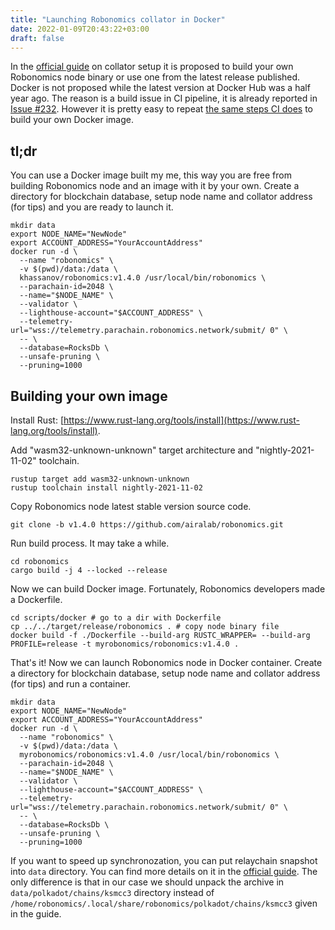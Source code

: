 ```yaml
---
title: "Launching Robonomics collator in Docker"
date: 2022-01-09T20:43:22+03:00
draft: false
---
```


In the [official guide](https://github.com/airalab/robonomics-wiki/blob/master/docs/en/collators-tips-and-tricks.md) on collator setup it is proposed to build your own Robonomics node binary or use one from the latest release published.
Docker is not proposed while the latest version at Docker Hub was a half year ago.
The reason is a build issue in CI pipeline, it is already reported in [Issue #232](https://github.com/airalab/robonomics/issues/232).
However it is pretty easy to repeat [the same steps CI does](https://github.com/airalab/robonomics/blob/master/.github/workflows/release.yml#L8) to build your own Docker image.

tl;dr
-----

You can use a Docker image built my me, this way you are free from building Robonomics node and an image with it by your own.
Create a directory for blockchain database, setup node name and collator address (for tips) and you are ready to launch it.

```console
mkdir data
export NODE_NAME="NewNode"
export ACCOUNT_ADDRESS="YourAccountAddress"
docker run -d \
  --name "robonomics" \
  -v $(pwd)/data:/data \
  khassanov/robonomics:v1.4.0 /usr/local/bin/robonomics \
  --parachain-id=2048 \
  --name="$NODE_NAME" \
  --validator \
  --lighthouse-account="$ACCOUNT_ADDRESS" \
  --telemetry-url="wss://telemetry.parachain.robonomics.network/submit/ 0" \
  -- \
  --database=RocksDb \
  --unsafe-pruning \
  --pruning=1000
```

Building your own image
-----------------------

Install Rust: [https://www.rust-lang.org/tools/install](https://www.rust-lang.org/tools/install).

Add "wasm32-unknown-unknown" target architecture and "nightly-2021-11-02" toolchain.

```console
rustup target add wasm32-unknown-unknown
rustup toolchain install nightly-2021-11-02
```

Copy Robonomics node latest stable version source code.

```console
git clone -b v1.4.0 https://github.com/airalab/robonomics.git
```

Run build process.
It may take a while.

```console
cd robonomics
cargo build -j 4 --locked --release
```

Now we can build Docker image.
Fortunately, Robonomics developers made a Dockerfile.

```console
cd scripts/docker # go to a dir with Dockerfile
cp ../../target/release/robonomics . # copy node binary file
docker build -f ./Dockerfile --build-arg RUSTC_WRAPPER= --build-arg PROFILE=release -t myrobonomics/robonomics:v1.4.0 .
```

That's it!
Now we can launch Robonomics node in Docker container.
Create a directory for blockchain database, setup node name and collator address (for tips) and run a container.

```console
mkdir data
export NODE_NAME="NewNode"
export ACCOUNT_ADDRESS="YourAccountAddress"
docker run -d \
  --name "robonomics" \
  -v $(pwd)/data:/data \
  myrobonomics/robonomics:v1.4.0 /usr/local/bin/robonomics \
  --parachain-id=2048 \
  --name="$NODE_NAME" \
  --validator \
  --lighthouse-account="$ACCOUNT_ADDRESS" \
  --telemetry-url="wss://telemetry.parachain.robonomics.network/submit/ 0" \
  -- \
  --database=RocksDb \
  --unsafe-pruning \
  --pruning=1000
```

If you want to speed up synchronozation, you can put relaychain snapshot into `data` directory.
You can find more details on it in the [official guide](https://github.com/airalab/robonomics-wiki/blob/master/docs/en/how-to-launch-the-robonomics-collator.md#using-kusama-snapshot-for-making-syncronization-faster).
The only difference is that in our case we should unpack the archive in `data/polkadot/chains/ksmcc3` directory instead of `/home/robonomics/.local/share/robonomics/polkadot/chains/ksmcc3` given in the guide.
